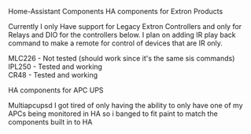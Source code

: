 Home-Assistant Components 
HA components for Extron Products 

Currently I only Have support for Legacy Extron Controllers and only for Relays and DIO for the controllers below. 
I plan on adding IR play back command to make a remote for control of devices that are IR only.
  
MLC226 - Not tested (should work since it's the same sis commands)
IPL250 - Tested and working  
CR48 - Tested and working 

HA components for APC UPS

Multiapcupsd 
I got tired of only having the ability to only have one of my APCs being monitored in HA so i banged to 
fit paint to match the components built in to HA
